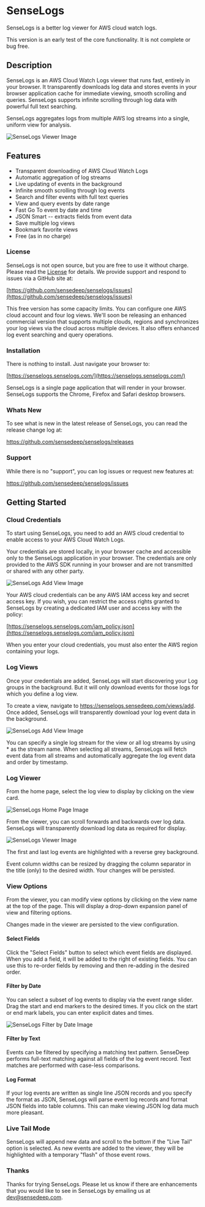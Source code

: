 SenseLogs
===

SenseLogs is a better log viewer for AWS cloud watch logs.

This version is an early test of the core functionality. It is not complete or bug free.

## Description

SenseLogs is an AWS Cloud Watch Logs viewer that runs fast, entirely in your browser. It transparently downloads log data and stores events in your browser application cache for immediate viewing, smooth scrolling and queries. SenseLogs supports infinite scrolling through log data with powerful full text searching.

SenseLogs aggregates logs from multiple AWS log streams into a single, uniform view for analysis.

![SenseLogs Viewer Image](https://raw.githubusercontent.com/sensedeep/senselogs/master/images/viewer.png)

## Features

- Transparent downloading of AWS Cloud Watch Logs
- Automatic aggregation of log streams
- Live updating of events in the background
- Infinite smooth scrolling through log events
- Search and filter events with full text queries
- View and query events by date range
- Fast Go To event by date and time
- JSON Smart -- extracts fields from event data
- Save multiple log views
- Bookmark favorite views
- Free (as in no charge)

### License

SenseLogs is not open source, but you are free to use it without charge. Please read the [License](LICENSE.md) for details. We provide support and respond to issues via a GitHub site at:

[https://github.com/sensedeep/senselogs/issues](https://github.com/sensedeep/senselogs/issues)

This free version has some capacity limits. You can configure one AWS cloud account and four log views.  We'll soon be releasing an enhanced commercial version that supports multiple clouds, regions and synchronizes your log views via the cloud across multiple devices. It also offers enhanced log event searching and query operations.

### Installation

There is nothing to install. Just navigate your browser to:

[https://senselogs.senselogs.com/](https://senselogs.senselogs.com/)

SenseLogs is a single page application that will render in your browser. SenseLogs supports the Chrome, Firefox and Safari desktop browsers.

### Whats New

To see what is new in the latest release of SenseLogs, you can read the release change log at:

https://github.com/sensedeep/senselogs/releases

### Support

While there is no "support", you can log issues or request new features at:

https://github.com/sensedeep/senselogs/issues

## Getting Started

### Cloud Credentials

To start using SenseLogs, you need to add an AWS cloud credential to enable access to your AWS Cloud Watch Logs.

Your credentials are stored locally, in your browser cache and accessible only to the SenseLogs application in your browser. The credentials are only provided to the AWS SDK running in your browser and are not transmitted or shared with any other party.

![SenseLogs Add View Image](https://raw.githubusercontent.com/sensedeep/senselogs/master/images/cloud-add.png)

Your AWS cloud credentials can be any AWS IAM access key and secret access key. If you wish, you can restrict the access rights granted to SenseLogs by creating a dedicated IAM user and access key with the policy:

[https://senselogs.senselogs.com/iam_policy.json](https://senselogs.senselogs.com/iam_policy.json)

When you enter your cloud credentials, you must also enter the AWS region containing your logs.

### Log Views

Once your credentials are added, SenseLogs will start discovering your Log groups in the background. But it will only download events for those logs for which you define a log view.

To create a view, navigate to https://senselogs.sensedeep.com/views/add. Once added, SenseLogs will transparently download your log event data in the background.

![SenseLogs Add View Image](https://raw.githubusercontent.com/sensedeep/senselogs/master/images/view-add.png)

You can specify a single log stream for the view or all log streams by using * as the stream name. When selecting all streams, SenseLogs will fetch event data from all streams and automatically aggregate the log event data and order by timestamp.

### Log Viewer

From the home page, select the log view to display by clicking on the view card.

![SenseLogs Home Page Image](https://raw.githubusercontent.com/sensedeep/senselogs/master/images/home.png)

From the viewer, you can scroll forwards and backwards over log data. SenseLogs will transparently download log data as required for display.

![SenseLogs Viewer Image](https://raw.githubusercontent.com/sensedeep/senselogs/master/images/viewer.png)

The first and last log events are highlighted with a reverse grey background.

Event column widths can be resized by dragging the column separator in the title (only) to the desired width. Your changes will be persisted.

### View Options

From the viewer, you can modify view options by clicking on the view name at the top of the page. This will display a drop-down expansion panel of view and filtering options.

Changes made in the viewer are persisted to the view configuration.

#### Select Fields

Click the "Select Fields" button to select which event fields are displayed. When you add a field, it will be added to the right of existing fields. You can use this to re-order fields by removing and then re-adding in the desired order.

#### Filter by Date

You can select a subset of log events to display via the event range slider. Drag the start and end markers to the desired times. If you click on the start or end mark labels, you can enter explicit dates and times.

![SenseLogs Filter by Date Image](https://raw.githubusercontent.com/sensedeep/senselogs/master/images/viewer-filtering.png)

#### Filter by Text

Events can be filtered by specifying a matching text pattern. SenseDeep performs full-text matching against all fields of the log event record. Text matches are performed with case-less comparisons.

#### Log Format

If your log events are written as single line JSON records and you specify the format as JSON, SenseLogs will parse event log records and format JSON fields into table columns. This can make viewing JSON log data much more pleasant.

### Live Tail Mode

SenseLogs will append new data and scroll to the bottom if the "Live Tail" option is selected. As new events are added to the viewer, they will be highlighted with a temporary "flash" of those event rows.

### Thanks

Thanks for trying SenseLogs. Please let us know if there are enhancements that you would like to see in SenseLogs by emailing us at dev@sensedeep.com.
